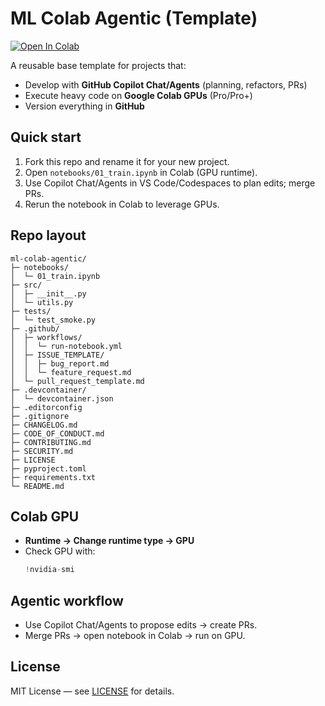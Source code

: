 # ML Colab Agentic (Template)

[![Open In Colab](https://colab.research.google.com/assets/colab-badge.svg)](https://colab.research.google.com/github/armanfeili/ml-colab-agentic/blob/main/notebooks/01_train.ipynb)

A reusable base template for projects that:
- Develop with **GitHub Copilot Chat/Agents** (planning, refactors, PRs)
- Execute heavy code on **Google Colab GPUs** (Pro/Pro+)
- Version everything in **GitHub**

## Quick start
1. Fork this repo and rename it for your new project.
2. Open `notebooks/01_train.ipynb` in Colab (GPU runtime).
3. Use Copilot Chat/Agents in VS Code/Codespaces to plan edits; merge PRs.
4. Rerun the notebook in Colab to leverage GPUs.

## Repo layout

```
ml-colab-agentic/
├─ notebooks/
│  └─ 01_train.ipynb
├─ src/
│  ├─ __init__.py
│  └─ utils.py
├─ tests/
│  └─ test_smoke.py
├─ .github/
│  ├─ workflows/
│  │  └─ run-notebook.yml
│  ├─ ISSUE_TEMPLATE/
│  │  ├─ bug_report.md
│  │  └─ feature_request.md
│  └─ pull_request_template.md
├─ .devcontainer/
│  └─ devcontainer.json
├─ .editorconfig
├─ .gitignore
├─ CHANGELOG.md
├─ CODE_OF_CONDUCT.md
├─ CONTRIBUTING.md
├─ SECURITY.md
├─ LICENSE
├─ pyproject.toml
├─ requirements.txt
└─ README.md
```

## Colab GPU

- **Runtime → Change runtime type → GPU**
- Check GPU with:
  ```python
  !nvidia-smi
  ```

## Agentic workflow

- Use Copilot Chat/Agents to propose edits → create PRs.
- Merge PRs → open notebook in Colab → run on GPU.

## License

MIT License — see [LICENSE](LICENSE) for details.
